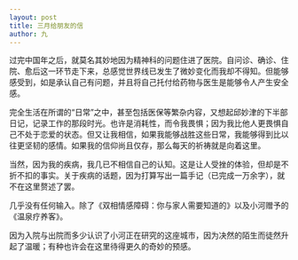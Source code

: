 ```yaml
---
layout: post
title: 三月给朋友的信
author: 九
---
```

过完中国年之后，就莫名其妙地因为精神科的问题住进了医院。自问诊、确诊、住院、愈后这一环节走下来，总感觉世界线已发生了微妙变化而我却不得知。但能够感受到，如是承认自己有问题，并且将自己托付给药物与医生是能够令人产生安全感。

完全生活在所谓的“日常”之中，甚至包括医保等繁杂内容，又想起邱妙津的下半部日记，记录工作的那段时光。也许是消耗性，而令我畏惧；因为我比他人更畏惧自己不处于恋爱的状态。但又让我相信，如果我能够战胜这些日常，我能够得到比以往更坚韧的感情。如果我的信仰尚且仅存，那么每天的祈祷就是向着这里。

当然，因为我的疾病，我几已不相信自己的认知。这是让人受挫的体验，但却是不折不扣的事实。关于疾病的话题，因为打算写出一篇手记（已完成一万余字），就不在这里赘述了罢。

几乎没有任何输入。除了《双相情感障碍：你与家人需要知道的》以及小河赠予的《温泉疗养客》。

因为入院与出院而多少认识了小河正在研究的这座城市，因为决然的陌生而徒然升起了温暖；有种也许会在这里待得更久的奇妙的预感。